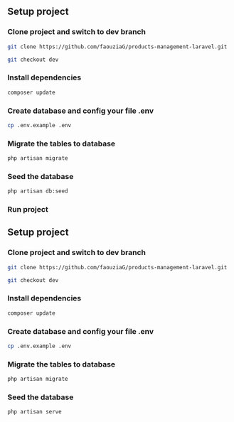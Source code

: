 ## Setup project

### Clone project and switch to dev branch
```bash
git clone https://github.com/faouziaG/products-management-laravel.git

git checkout dev

```

 

### Install dependencies

 ```bash
composer update
```

### Create database and config your file .env

```bash
cp .env.example .env
```

### Migrate the tables to database

```bash
php artisan migrate
```

### Seed the database

```bash
php artisan db:seed
```

### Run project
## Setup project

### Clone project and switch to dev branch
```bash
git clone https://github.com/faouziaG/products-management-laravel.git

git checkout dev

```



### Install dependencies

 ```bash
composer update
```

### Create database and config your file .env

```bash
cp .env.example .env
```

### Migrate the tables to database

```bash
php artisan migrate
```

### Seed the database

```bash
php artisan serve
```

